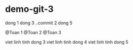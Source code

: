 # demo-git-3
dong 1 
dong 3
..commit 2
dong 5 

@Toan 1
@Toan 2
@Toan 3


viet linh tinh dong 3
viet linh tinh dong 4
viet linh tinh dong 5